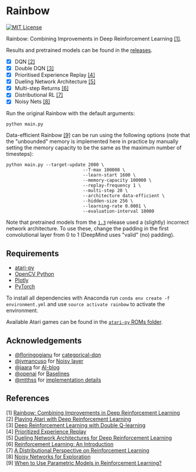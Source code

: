 Rainbow
=======
[![MIT License](https://img.shields.io/badge/license-MIT-blue.svg)](LICENSE.md)

Rainbow: Combining Improvements in Deep Reinforcement Learning [[1]](#references).

Results and pretrained models can be found in the [releases](https://github.com/Kaixhin/Rainbow/releases).

- [x] DQN [[2]](#references)
- [x] Double DQN [[3]](#references)
- [x] Prioritised Experience Replay [[4]](#references)
- [x] Dueling Network Architecture [[5]](#references)
- [x] Multi-step Returns [[6]](#references)
- [x] Distributional RL [[7]](#references)
- [x] Noisy Nets [[8]](#references)

Run the original Rainbow with the default arguments:

```
python main.py
```

Data-efficient Rainbow [[9]](#references) can be run using the following options (note that the "unbounded" memory is implemented here in practice by manually setting the memory capacity to be the same as the maximum number of timesteps):

```
python main.py --target-update 2000 \
                             --T-max 100000 \
                             --learn-start 1600 \
                             --memory-capacity 100000 \
                             --replay-frequency 1 \
                             --multi-step 20 \
                             --architecture data-efficient \
                             --hidden-size 256 \
                             --learning-rate 0.0001 \
                             --evaluation-interval 10000
```

Note that pretrained models from the [`1.3`](https://github.com/Kaixhin/Rainbow/releases/tag/1.3) release used a (slightly) incorrect network architecture. To use these, change the padding in the first convolutional layer from 0 to 1 (DeepMind uses "valid" (no) padding).

Requirements
------------

- [atari-py](https://github.com/openai/atari-py)
- [OpenCV Python](https://pypi.python.org/pypi/opencv-python)
- [Plotly](https://plot.ly/)
- [PyTorch](http://pytorch.org/)

To install all dependencies with Anaconda run `conda env create -f environment.yml` and use `source activate rainbow` to activate the environment.

Available Atari games can be found in the [`atari-py` ROMs folder](https://github.com/openai/atari-py/tree/master/atari_py/atari_roms).

Acknowledgements
----------------

- [@floringogianu](https://github.com/floringogianu) for [categorical-dqn](https://github.com/floringogianu/categorical-dqn)
- [@jvmancuso](https://github.com/jvmancuso) for [Noisy layer](https://github.com/pytorch/pytorch/pull/2103)
- [@jaara](https://github.com/jaara) for [AI-blog](https://github.com/jaara/AI-blog)
- [@openai](https://github.com/openai) for [Baselines](https://github.com/openai/baselines)
- [@mtthss](https://github.com/mtthss) for [implementation details](https://github.com/Kaixhin/Rainbow/wiki/Matteo's-Notes)

References
----------

[1] [Rainbow: Combining Improvements in Deep Reinforcement Learning](https://arxiv.org/abs/1710.02298)    
[2] [Playing Atari with Deep Reinforcement Learning](http://arxiv.org/abs/1312.5602)    
[3] [Deep Reinforcement Learning with Double Q-learning](http://arxiv.org/abs/1509.06461)    
[4] [Prioritized Experience Replay](http://arxiv.org/abs/1511.05952)    
[5] [Dueling Network Architectures for Deep Reinforcement Learning](http://arxiv.org/abs/1511.06581)    
[6] [Reinforcement Learning: An Introduction](http://www.incompleteideas.net/sutton/book/ebook/the-book.html)    
[7] [A Distributional Perspective on Reinforcement Learning](https://arxiv.org/abs/1707.06887)    
[8] [Noisy Networks for Exploration](https://arxiv.org/abs/1706.10295)    
[9] [When to Use Parametric Models in Reinforcement Learning?](https://arxiv.org/abs/1906.05243)    
